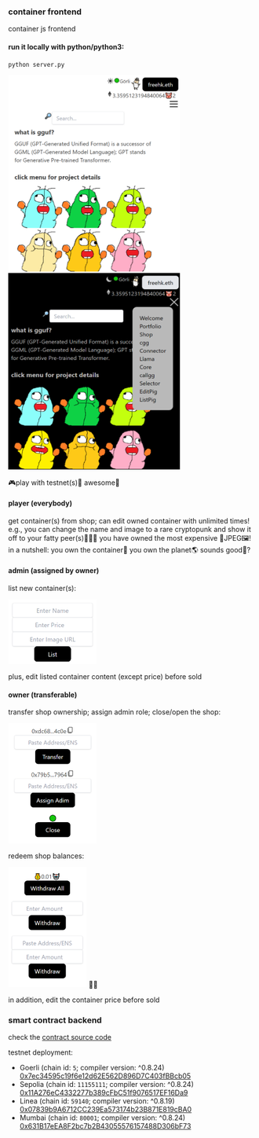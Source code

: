 ### container frontend

container js frontend

#### run it locally with python/python3:
```
python server.py
```
[<img src="https://raw.githubusercontent.com/calcuis/container-frontend/master/demo1.png" width="350" height="400">](https://github.com/calcuis/container-frontend/master/demo1.png)
[<img src="https://raw.githubusercontent.com/calcuis/container-frontend/master/demo2.png" width="350" height="400">](https://github.com/calcuis/container-frontend/master/demo2.png)

🎮play with testnet(s)🍿 awesome🐷

#### player (everybody)
get container(s) from shop; can edit owned container with unlimited times! e.g., you can change the name and image to a rare cryptopunk and show it off to your fatty peer(s)🐷🐷🐷 you have owned the most expensive 🐷JPEG🖼️! in a nutshell: you own the container🍼 you own the planet🌎 sounds good🐷?
#### admin (assigned by owner)
list new container(s):

[<img src="https://raw.githubusercontent.com/calcuis/container-frontend/master/demo3.png" width="180" height="132">](https://github.com/calcuis/container-frontend/master/demo3.png)

plus, edit listed container content (except price) before sold

#### owner (transferable)
transfer shop ownership; assign admin role; close/open the shop:

[<img src="https://raw.githubusercontent.com/calcuis/container-frontend/master/demo4.png" width="180" height="245">](https://github.com/calcuis/container-frontend/master/demo4.png)

redeem shop balances:

[<img src="https://raw.githubusercontent.com/calcuis/container-frontend/master/demo5.png" width="160" height="245">](https://github.com/calcuis/container-frontend/master/demo5.png)
🍼🐷

in addition, edit the container price before sold

### smart contract backend
check the [contract source code](https://github.com/calcuis/container-smart-contract) 

testnet deployment:
- Goerli (chain id: `5`; compiler version: ^0.8.24)
[0x7ec34595c19f6e12d62E562D896D7C403fBBcb05](https://goerli.etherscan.io/address/0x7ec34595c19f6e12d62E562D896D7C403fBBcb05)
- Sepolia (chain id: `11155111`; compiler version: ^0.8.24)
[0x11A276eC4332277b389cFbC51f9076517EF16Da9](https://sepolia.etherscan.io/address/0x11A276eC4332277b389cFbC51f9076517EF16Da9)
- Linea (chain id: `59140`; compiler version: ^0.8.19)
[0x07839b9A6712CC239Ea573174b23B871E819cBA0](https://explorer.goerli.linea.build/address/0x07839b9A6712CC239Ea573174b23B871E819cBA0)
- Mumbai (chain id: `80001`; compiler version: ^0.8.24)
[0x631B17eEA8F2bc7b2B43055576157488D306bF73](https://mumbai.polygonscan.com/address/0x631B17eEA8F2bc7b2B43055576157488D306bF73)
